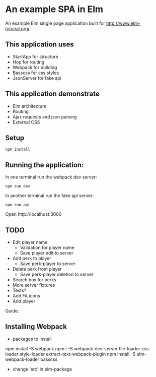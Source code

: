 # An example SPA in Elm

An example Elm single page application built for http://www.elm-tutorial.org/

## This application uses

- StartApp for structure
- Hop for routing
- Webpack for building
- Basscss for css styles
- JsonServer for fake api

## This application demonstrate

- Elm architecture
- Routing
- Ajax requests and json parsing
- External CSS

## Setup

```
npm install
```

## Running the application:

In one terminal run the webpack dev server:

```
npm run dev
```

In another terminal run the fake api server:

```
npm run api
```

Open http://localhost:3000

## TODO

- Edit player name
  - Validation for player name
  - Save player edit to server
- Add perk to player
  - Save perk-player to server
- Delete perk from player
  - Save perk-player deletion to server
- Search box for perks
- More server fixtures
- Tests?
- Add FA icons
- Add player

Guide:

## Installing Webpack

- packages to install

npm install -S webpack
npm i -S webpack-dev-server
file-loader
css-loader
style-loader
extract-text-webpack-plugin
npm install -S elm-webpack-loader
basscss

- change 'src' in elm-package




